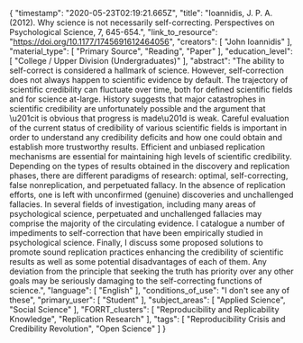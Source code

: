 {
    "timestamp": "2020-05-23T02:19:21.665Z",
    "title": "Ioannidis, J. P. A. (2012). Why science is not necessarily self-correcting. Perspectives on Psychological Science, 7, 645-654.",
    "link_to_resource": "https://doi.org/10.1177/1745691612464056",
    "creators": [
        "John Ioannidis"
    ],
    "material_type": [
        "Primary Source",
        "Reading",
        "Paper"
    ],
    "education_level": [
        "College / Upper Division (Undergraduates)"
    ],
    "abstract": "The ability to self-correct is considered a hallmark of science. However, self-correction does not always happen to scientific evidence by default. The trajectory of scientific credibility can fluctuate over time, both for defined scientific fields and for science at-large. History suggests that major catastrophes in scientific credibility are unfortunately possible and the argument that \u201cit is obvious that progress is made\u201d is weak. Careful evaluation of the current status of credibility of various scientific fields is important in order to understand any credibility deficits and how one could obtain and establish more trustworthy results. Efficient and unbiased replication mechanisms are essential for maintaining high levels of scientific credibility. Depending on the types of results obtained in the discovery and replication phases, there are different paradigms of research: optimal, self-correcting, false nonreplication, and perpetuated fallacy. In the absence of replication efforts, one is left with unconfirmed (genuine) discoveries and unchallenged fallacies. In several fields of investigation, including many areas of psychological science, perpetuated and unchallenged fallacies may comprise the majority of the circulating evidence. I catalogue a number of impediments to self-correction that have been empirically studied in psychological science. Finally, I discuss some proposed solutions to promote sound replication practices enhancing the credibility of scientific results as well as some potential disadvantages of each of them. Any deviation from the principle that seeking the truth has priority over any other goals may be seriously damaging to the self-correcting functions of science.",
    "language": [
        "English"
    ],
    "conditions_of_use": "I don't see any of these",
    "primary_user": [
        "Student"
    ],
    "subject_areas": [
        "Applied Science",
        "Social Science"
    ],
    "FORRT_clusters": [
        "Reproducibility and Replicability Knowledge",
        "Replication Research"
    ],
    "tags": [
        "Reproducibility Crisis and Credibility Revolution",
        "Open Science"
    ]
}